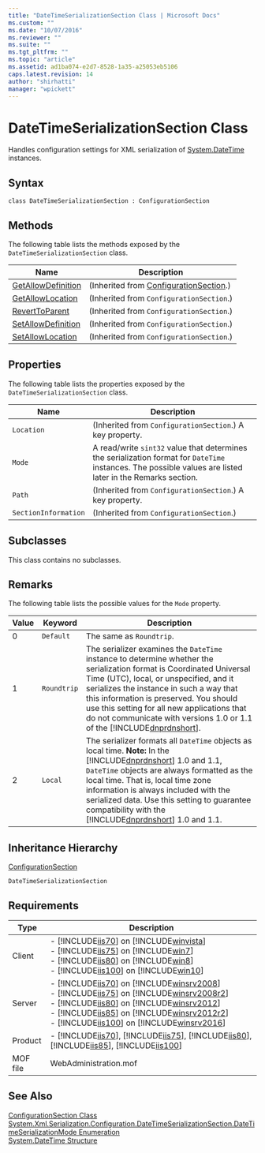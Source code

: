 ```yaml
---
title: "DateTimeSerializationSection Class | Microsoft Docs"
ms.custom: ""
ms.date: "10/07/2016"
ms.reviewer: ""
ms.suite: ""
ms.tgt_pltfrm: ""
ms.topic: "article"
ms.assetid: ad1ba074-e2d7-8528-1a35-a25053eb5106
caps.latest.revision: 14
author: "shirhatti"
manager: "wpickett"
---
```

# DateTimeSerializationSection Class
Handles configuration settings for XML serialization of [System.DateTime](http://go.microsoft.com/fwlink/?LinkId=70919) instances.  
  
## Syntax  
  
```vbs  
class DateTimeSerializationSection : ConfigurationSection  
```  
  
## Methods  
 The following table lists the methods exposed by the `DateTimeSerializationSection` class.  
  
|Name|Description|  
|----------|-----------------|  
|[GetAllowDefinition](../wmi-provider/configurationsection-getallowdefinition-method.md)|(Inherited from [ConfigurationSection](../wmi-provider/configurationsection-class1.md).)|  
|[GetAllowLocation](../wmi-provider/configurationsection-getallowlocation-method.md)|(Inherited from `ConfigurationSection`.)|  
|[RevertToParent](../wmi-provider/configurationsection-reverttoparent-method.md)|(Inherited from `ConfigurationSection`.)|  
|[SetAllowDefinition](../wmi-provider/configurationsection-setallowdefinition-method.md)|(Inherited from `ConfigurationSection`.)|  
|[SetAllowLocation](../wmi-provider/configurationsection-setallowlocation-method.md)|(Inherited from `ConfigurationSection`.)|  
  
## Properties  
 The following table lists the properties exposed by the `DateTimeSerializationSection` class.  
  
|Name|Description|  
|----------|-----------------|  
|`Location`|(Inherited from `ConfigurationSection`.) A key property.|  
|`Mode`|A read/write `sint32` value that determines the serialization format for `DateTime` instances. The possible values are listed later in the Remarks section.|  
|`Path`|(Inherited from `ConfigurationSection`.) A key property.|  
|`SectionInformation`|(Inherited from `ConfigurationSection`.)|  
  
## Subclasses  
 This class contains no subclasses.  
  
## Remarks  
 The following table lists the possible values for the `Mode` property.  
  
|Value|Keyword|Description|  
|-----------|-------------|-----------------|  
|0|`Default`|The same as `Roundtrip`.|  
|1|`Roundtrip`|The serializer examines the `DateTime` instance to determine whether the serialization format is Coordinated Universal Time (UTC), local, or unspecified, and it serializes the instance in such a way that this information is preserved. You should use this setting for all new applications that do not communicate with versions 1.0 or 1.1 of the [!INCLUDE[dnprdnshort](../wmi-provider/includes/dnprdnshort-md.md)].|  
|2|`Local`|The serializer formats all `DateTime` objects as local time. **Note:**  In the [!INCLUDE[dnprdnshort](../wmi-provider/includes/dnprdnshort-md.md)] 1.0 and 1.1, `DateTime` objects are always formatted as the local time. That is, local time zone information is always included with the serialized data. Use this setting to guarantee compatibility with the [!INCLUDE[dnprdnshort](../wmi-provider/includes/dnprdnshort-md.md)] 1.0 and 1.1.|  
  
## Inheritance Hierarchy  
 [ConfigurationSection](../wmi-provider/configurationsection-class1.md)  
  
 `DateTimeSerializationSection`  
  
## Requirements  
  
|Type|Description|  
|----------|-----------------|  
|Client|-   [!INCLUDE[iis70](../wmi-provider/includes/iis70-md.md)] on [!INCLUDE[winvista](../wmi-provider/includes/winvista-md.md)]<br />-   [!INCLUDE[iis75](../wmi-provider/includes/iis75-md.md)] on [!INCLUDE[win7](../wmi-provider/includes/win7-md.md)]<br />-   [!INCLUDE[iis80](../wmi-provider/includes/iis80-md.md)] on [!INCLUDE[win8](../wmi-provider/includes/win8-md.md)]<br />-   [!INCLUDE[iis100](../wmi-provider/includes/iis100-md.md)] on [!INCLUDE[win10](../wmi-provider/includes/win10-md.md)]|  
|Server|-   [!INCLUDE[iis70](../wmi-provider/includes/iis70-md.md)] on [!INCLUDE[winsrv2008](../wmi-provider/includes/winsrv2008-md.md)]<br />-   [!INCLUDE[iis75](../wmi-provider/includes/iis75-md.md)] on [!INCLUDE[winsrv2008r2](../wmi-provider/includes/winsrv2008r2-md.md)]<br />-   [!INCLUDE[iis80](../wmi-provider/includes/iis80-md.md)] on [!INCLUDE[winsrv2012](../wmi-provider/includes/winsrv2012-md.md)]<br />-   [!INCLUDE[iis85](../wmi-provider/includes/iis85-md.md)] on [!INCLUDE[winsrv2012r2](../wmi-provider/includes/winsrv2012r2-md.md)]<br />-   [!INCLUDE[iis100](../wmi-provider/includes/iis100-md.md)] on [!INCLUDE[winsrv2016](../wmi-provider/includes/winsrv2016-md.md)]|  
|Product|-   [!INCLUDE[iis70](../wmi-provider/includes/iis70-md.md)], [!INCLUDE[iis75](../wmi-provider/includes/iis75-md.md)], [!INCLUDE[iis80](../wmi-provider/includes/iis80-md.md)], [!INCLUDE[iis85](../wmi-provider/includes/iis85-md.md)], [!INCLUDE[iis100](../wmi-provider/includes/iis100-md.md)]|  
|MOF file|WebAdministration.mof|  
  
## See Also  
 [ConfigurationSection Class](../wmi-provider/configurationsection-class1.md)   
 [System.Xml.Serialization.Configuration.DateTimeSerializationSection.DateTimeSerializationMode Enumeration](http://go.microsoft.com/fwlink/?LinkId=70920)   
 [System.DateTime Structure](http://go.microsoft.com/fwlink/?LinkId=70919)